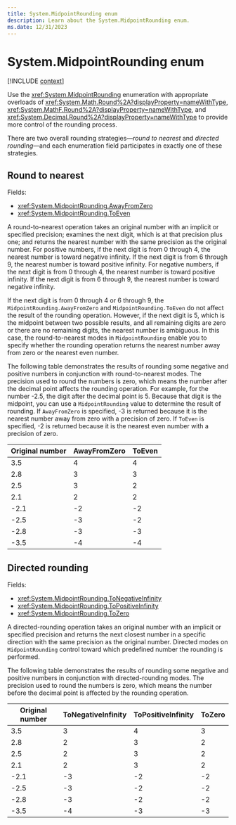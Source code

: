 ```yaml
---
title: System.MidpointRounding enum
description: Learn about the System.MidpointRounding enum.
ms.date: 12/31/2023
---
```

# System.MidpointRounding enum

[!INCLUDE [context](includes/context.md)]

Use the <xref:System.MidpointRounding> enumeration with appropriate overloads of <xref:System.Math.Round%2A?displayProperty=nameWithType>, <xref:System.MathF.Round%2A?displayProperty=nameWithType>, and <xref:System.Decimal.Round%2A?displayProperty=nameWithType> to provide more control of the rounding process.

There are two overall rounding strategies&mdash;*round to nearest* and *directed rounding*&mdash;and each enumeration field participates in exactly one of these strategies.

## Round to nearest

Fields:

- <xref:System.MidpointRounding.AwayFromZero>
- <xref:System.MidpointRounding.ToEven>

A round-to-nearest operation takes an original number with an implicit or specified precision; examines the next digit, which is at that precision plus one; and returns the nearest number with the same precision as the original number. For positive numbers, if the next digit is from 0 through 4, the nearest number is toward negative infinity. If the next digit is from 6 through 9, the nearest number is toward positive infinity. For negative numbers, if the next digit is from 0 through 4, the nearest number is toward positive infinity. If the next digit is from 6 through 9, the nearest number is toward negative infinity.

If the next digit is from 0 through 4 or 6 through 9, the `MidpointRounding.AwayFromZero` and `MidpointRounding.ToEven` do not affect the result of the rounding operation. However, if the next digit is 5, which is the midpoint between two possible results, and all remaining digits are zero or there are no remaining digits, the nearest number is ambiguous. In this case, the round-to-nearest modes in `MidpointRounding` enable you to specify whether the rounding operation returns the nearest number away from zero or the nearest even number.

The following table demonstrates the results of rounding some negative and positive numbers in conjunction with round-to-nearest modes. The precision used to round the numbers is zero, which means the number after the decimal point affects the rounding operation. For example, for the number -2.5, the digit after the decimal point is 5. Because that digit is the midpoint, you can use a `MidpointRounding` value to determine the result of rounding. If `AwayFromZero` is specified, -3 is returned because it is the nearest number away from zero with a precision of zero. If `ToEven` is specified, -2 is returned because it is the nearest even number with a precision of zero.

| Original number | AwayFromZero | ToEven |
|-----------------|--------------|--------|
| 3.5             | 4            | 4      |
| 2.8             | 3            | 3      |
| 2.5             | 3            | 2      |
| 2.1             | 2            | 2      |
| -2.1            | -2           | -2     |
| -2.5            | -3           | -2     |
| -2.8            | -3           | -3     |
| -3.5            | -4           | -4     |

## Directed rounding

Fields:

- <xref:System.MidpointRounding.ToNegativeInfinity>
- <xref:System.MidpointRounding.ToPositiveInfinity>
- <xref:System.MidpointRounding.ToZero>

A directed-rounding operation takes an original number with an implicit or specified precision and returns the next closest number in a specific direction with the same precision as the original number. Directed modes on `MidpointRounding` control toward which predefined number the rounding is performed.

The following table demonstrates the results of rounding some negative and positive numbers in conjunction with directed-rounding modes. The precision used to round the numbers is zero, which means the number before the decimal point is affected by the rounding operation.

| Original number | ToNegativeInfinity | ToPositiveInfinity | ToZero |
|-----------------|--------------------|--------------------|--------|
| 3.5             | 3                  | 4                  | 3      |
| 2.8             | 2                  | 3                  | 2      |
| 2.5             | 2                  | 3                  | 2      |
| 2.1             | 2                  | 3                  | 2      |
| -2.1            | -3                 | -2                 | -2     |
| -2.5            | -3                 | -2                 | -2     |
| -2.8            | -3                 | -2                 | -2     |
| -3.5            | -4                 | -3                 | -3     |
